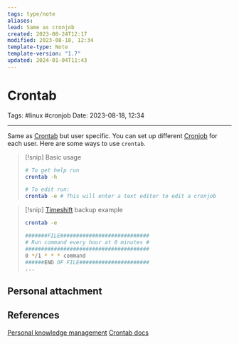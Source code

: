 ```yaml
---
tags: type/note
aliases: 
lead: Same as cronjob
created: 2023-08-24T12:17
modified: 2023-08-18, 12:34
template-type: Note
template-version: "1.7"
updated: 2024-01-04T11:43
---
```


# Crontab

Tags: #linux #cronjob 
Date: 2023-08-18, 12:34

---

Same as [Crontab](.md) but user specific. You can set up different [Cronjob](Cronjob.md) for each user. Here are some ways to use `crontab`.

> [!snip] Basic usage
> ```bash
> # To get help run
> crontab -h
>
># To edit run:
>crontab -e # This will enter a text editor to edit a cronjob
> ```

> [!snip] [Timeshift](Timeshift) backup example
> ```bash
> crontab -e
>
> #######FILE############################
> # Run command every hour at 0 minutes #
> #######################################
> 0 */1 * * * command
> ######END OF FILE######################
>...
> ```


## Personal attachment 


## References

[Personal knowledge management](Personal%20knowledge%20management.md)
[Crontab docs](https://man7.org/linux/man-pages/man5/crontab.5.html)